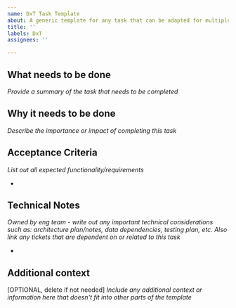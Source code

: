 ```yaml
---
name: DxT Task Template
about: A generic template for any task that can be adapted for multiple uses
title: ''
labels: DxT
assignees: ''

---
```


## What needs to be done

_Provide a summary of the task that needs to be completed_


## Why it needs to be done

_Describe the importance or impact of completing this task_


## Acceptance Criteria

_List out all expected functionality/requirements_

- 


## Technical Notes

_Owned by eng team - write out any important technical considerations such as: architecture plan/notes, data dependencies, testing plan, etc. Also link any tickets that are dependent on or related to this task_

- 


## Additional context

[OPTIONAL, delete if not needed] 
_Include any additional context or information here that doesn't fit into other parts of the template_
